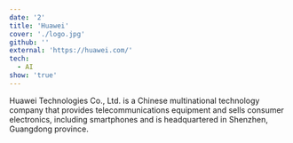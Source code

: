 ```yaml
---
date: '2'
title: 'Huawei'
cover: './logo.jpg'
github: ''
external: 'https://huawei.com/'
tech:
  - AI
show: 'true'
---
```


Huawei Technologies Co., Ltd. is a Chinese multinational technology company that provides telecommunications equipment and sells consumer electronics, including smartphones and is headquartered in Shenzhen, Guangdong province.
